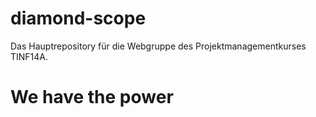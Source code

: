 # diamond-scope
Das Hauptrepository für die Webgruppe des Projektmanagementkurses TINF14A.

# We have the power
